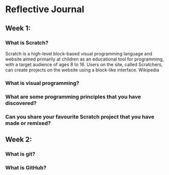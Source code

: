# Reflective Journal

## Week 1:

### What is Scratch?
Scratch is a high-level block-based visual programming language and website aimed primarily at children as an educational tool for programming, with a target audience of ages 8 to 16. Users on the site, called Scratchers, can create projects on the website using a block-like interface. Wikipedia


### What is visual programming?

### What are some programming principles that you have discovered?

### Can you share your favourite Scratch project that you have made or remixed?

## Week 2:

### What is git?

### What is GitHub?
